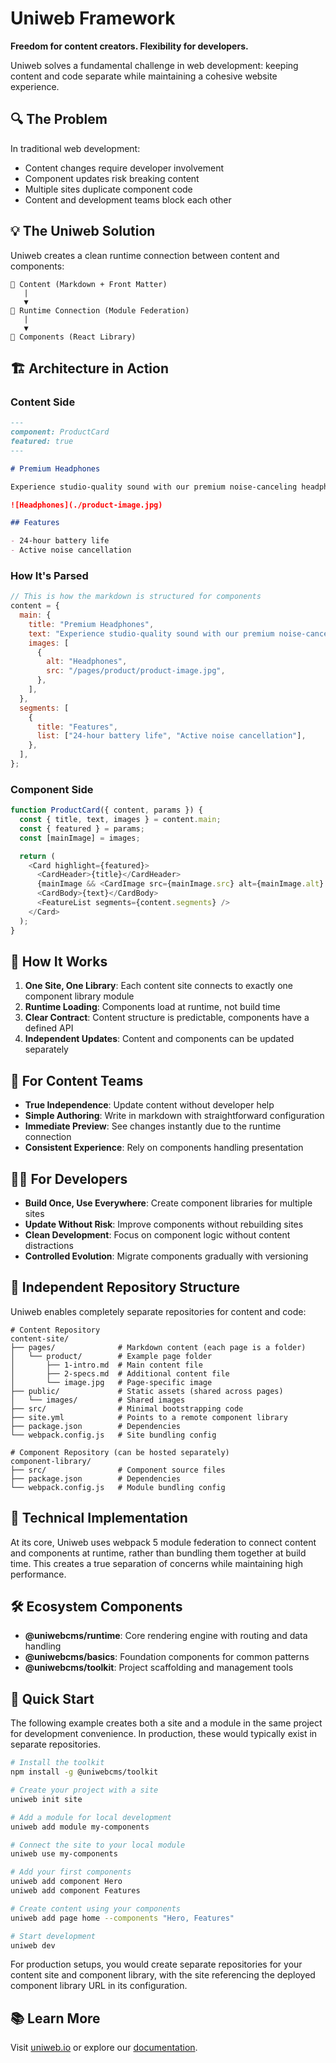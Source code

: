 # Uniweb Framework

**Freedom for content creators. Flexibility for developers.**

Uniweb solves a fundamental challenge in web development: keeping content and code separate while maintaining a cohesive website experience.

## 🔍 The Problem

In traditional web development:

- Content changes require developer involvement
- Component updates risk breaking content
- Multiple sites duplicate component code
- Content and development teams block each other

## 💡 The Uniweb Solution

Uniweb creates a clean runtime connection between content and components:

```
📄 Content (Markdown + Front Matter)
   |
   ▼
🔗 Runtime Connection (Module Federation)
   |
   ▼
🧩 Components (React Library)
```

## 🏗 Architecture in Action

### Content Side

```markdown
---
component: ProductCard
featured: true
---

# Premium Headphones

Experience studio-quality sound with our premium noise-canceling headphones.

![Headphones](./product-image.jpg)

## Features

- 24-hour battery life
- Active noise cancellation
```

### How It's Parsed

```javascript
// This is how the markdown is structured for components
content = {
  main: {
    title: "Premium Headphones",
    text: "Experience studio-quality sound with our premium noise-canceling headphones.",
    images: [
      {
        alt: "Headphones",
        src: "/pages/product/product-image.jpg",
      },
    ],
  },
  segments: [
    {
      title: "Features",
      list: ["24-hour battery life", "Active noise cancellation"],
    },
  ],
};
```

### Component Side

```javascript
function ProductCard({ content, params }) {
  const { title, text, images } = content.main;
  const { featured } = params;
  const [mainImage] = images;

  return (
    <Card highlight={featured}>
      <CardHeader>{title}</CardHeader>
      {mainImage && <CardImage src={mainImage.src} alt={mainImage.alt} />}
      <CardBody>{text}</CardBody>
      <FeatureList segments={content.segments} />
    </Card>
  );
}
```

## 🔄 How It Works

1. **One Site, One Library**: Each content site connects to exactly one component library module
2. **Runtime Loading**: Components load at runtime, not build time
3. **Clear Contract**: Content structure is predictable, components have a defined API
4. **Independent Updates**: Content and components can be updated separately

## 👥 For Content Teams

- **True Independence**: Update content without developer help
- **Simple Authoring**: Write in markdown with straightforward configuration
- **Immediate Preview**: See changes instantly due to the runtime connection
- **Consistent Experience**: Rely on components handling presentation

## 👨‍💻 For Developers

- **Build Once, Use Everywhere**: Create component libraries for multiple sites
- **Update Without Risk**: Improve components without rebuilding sites
- **Clean Development**: Focus on component logic without content distractions
- **Controlled Evolution**: Migrate components gradually with versioning

## 📂 Independent Repository Structure

Uniweb enables completely separate repositories for content and code:

```
# Content Repository
content-site/
├── pages/              # Markdown content (each page is a folder)
│   └── product/        # Example page folder
│       ├── 1-intro.md  # Main content file
│       ├── 2-specs.md  # Additional content file
│       └── image.jpg   # Page-specific image
├── public/             # Static assets (shared across pages)
│   └── images/         # Shared images
├── src/                # Minimal bootstrapping code
├── site.yml            # Points to a remote component library
├── package.json        # Dependencies
└── webpack.config.js   # Site bundling config

# Component Repository (can be hosted separately)
component-library/
├── src/                # Component source files
├── package.json        # Dependencies
└── webpack.config.js   # Module bundling config
```

## 🔧 Technical Implementation

At its core, Uniweb uses webpack 5 module federation to connect content and components at runtime, rather than bundling them together at build time. This creates a true separation of concerns while maintaining high performance.

## 🛠 Ecosystem Components

- **@uniwebcms/runtime**: Core rendering engine with routing and data handling
- **@uniwebcms/basics**: Foundation components for common patterns
- **@uniwebcms/toolkit**: Project scaffolding and management tools

## 🏁 Quick Start

The following example creates both a site and a module in the same project for development convenience. In production, these would typically exist in separate repositories.

```bash
# Install the toolkit
npm install -g @uniwebcms/toolkit

# Create your project with a site
uniweb init site

# Add a module for local development
uniweb add module my-components

# Connect the site to your local module
uniweb use my-components

# Add your first components
uniweb add component Hero
uniweb add component Features

# Create content using your components
uniweb add page home --components "Hero, Features"

# Start development
uniweb dev
```

For production setups, you would create separate repositories for your content site and component library, with the site referencing the deployed component library URL in its configuration.

## 📚 Learn More

Visit [uniweb.io](https://uniweb.io) or explore our [documentation](https://docs.uniweb.io).
